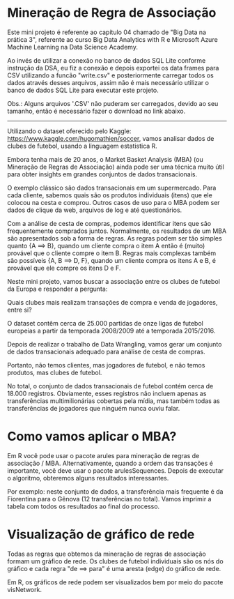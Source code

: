 # Mineração de Regra de Associação

Este mini projeto é referente ao capítulo 04 chamado de "Big Data na prática 3", referente ao curso Big Data Analytics with R e Microsoft Azure Machine Learning na Data Science Academy.

Ao invés de utilizar a conexão no banco de dados SQL Lite conforme instrução da DSA, eu fiz a conexão e depois exportei os data frames para CSV utilizando a funcão "write.csv" e posteriormente carregar todos os dados através desses arquivos, assim não é mais necessário utilizar o banco de dados SQL Lite para executar este projeto.

Obs.: Alguns arquivos '.CSV' não puderam ser carregados, devido ao seu tamanho, então é necessário fazer o download no link abaixo.
____________________________________________________________________________________________________________________________________

Utilizando o dataset oferecido pelo Kaggle: https://www.kaggle.com/hugomathien/soccer, vamos analisar dados de clubes de futebol, usando a linguagem estatistica R.

Embora tenha mais de 20 anos, o Market Basket Analysis (MBA) (ou Mineração de Regras de Associação) ainda pode ser uma técnica muito útil para obter insights em grandes conjuntos de dados transacionais. 

O exemplo clássico são dados transacionais em um supermercado. Para cada cliente, sabemos quais são os produtos individuais (itens) que ele colocou na cesta e comprou. Outros casos de uso para o MBA podem ser dados de clique da web, arquivos de log e até questionários.

Com a análise de cesta de compras, podemos identificar itens que são frequentemente comprados juntos. 
Normalmente, os resultados de um MBA são apresentados sob a forma de regras. 
As regras podem ser tão simples quanto {A ==> B}, quando um cliente compra o item A então é (muito) provável que o cliente compre o item B. Regras mais complexas também são possíveis {A, B ==> D, F}, quando um cliente compra os itens A e B, é provável que ele compre os itens D e F.

Neste mini projeto, vamos buscar a associação entre os clubes de futebol da Europa e responder a pergunta:

Quais clubes mais realizam transações de compra e venda de jogadores, entre si?

O dataset contêm cerca de 25.000 partidas de onze ligas de futebol europeias a partir da temporada 2008/2009 até a temporada 2015/2016. 

Depois de realizar o trabalho de Data Wrangling, vamos gerar um conjunto de dados transacionais adequado para análise de cesta de compras.

Portanto, não temos clientes, mas jogadores de futebol, e não temos produtos, mas clubes de futebol. 

No total, o conjunto de dados transacionais de futebol contém cerca de 18.000 registros. 
Obviamente, esses registros não incluem apenas as transferências multimilionárias cobertas pela mídia, mas também todas as transferências de jogadores que ninguém nunca ouviu falar.

# Como vamos aplicar o MBA?

Em R você pode usar o pacote arules para mineração de regras de associação / MBA. 
Alternativamente, quando a ordem das transações é importante, você deve usar o pacote arulesSequences. 
Depois de executar o algoritmo, obteremos alguns resultados interessantes. 
  
Por exemplo: neste conjunto de dados, a transferência mais frequente é da Fiorentina para o Gênova (12 transferências no total). Vamos imprimir a tabela com todos os resultados ao final do processo.

# Visualização de gráfico de rede

Todas as regras que obtemos da mineração de regras de associação formam um gráfico de rede. 
Os clubes de futebol individuais são os nós do gráfico e cada regra "de ==> para" é uma aresta (edge) do gráfico de rede.

Em R, os gráficos de rede podem ser visualizados bem por meio do pacote visNetwork.
